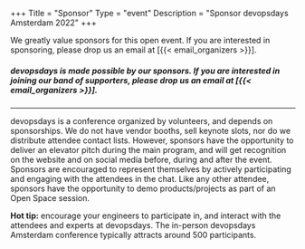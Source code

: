 +++
Title = "Sponsor"
Type = "event"
Description = "Sponsor devopsdays Amsterdam 2022"
+++

We greatly value sponsors for this open event.  If you are interested in sponsoring, please drop us an email at [{{< email_organizers >}}].


<h5>
<p>devopsdays is made possible by our sponsors. If you are interested in joining our band of supporters, please drop us an email at [{{< email_organizers >}}].</p>
<!-- <p><a href="https://assets.devopsdays.org/events/2021/amsterdam/devopsdays-amsterdam-2021-prospectus.pdf">A downloadable version of our prospectus is available here.</a></p> -->
</h5>

<hr>

devopsdays is a conference organized by volunteers, and depends on sponsorships. We do not have vendor booths, sell keynote slots, nor do we distribute attendee contact lists. However, sponsors have the opportunity to deliver an elevator pitch during the main program, and will get recognition on the website and on social media before, during and after the event. Sponsors are encouraged to represent themselves by actively participating and engaging with the attendees in the chat. Like any other attendee, sponsors have the opportunity to demo products/projects as part of an Open Space session.
<p>
  <strong>Hot tip:</strong> encourage your engineers to participate in, and interact with the attendees and experts at devopsdays. The in-person devopsdays Amsterdam conference typically attracts around 500 participants.
<p>
  
<!--
|                                                           | Gold   | Silver | Bronze  |
| --------------------------------------------------------- | ------ | ------ | ------- |
|                                                           | **3K** | **1k** | **500** |
| Sponsor slide during breaks                               | x      | x      |         |
| Product pitch (2 minute pitch - 3 times during the event) | x      |        |         |
| Virtual Sponsor area                                      | x      | x      |         |
| Discount on sponsorship for 2022                          | x      |        |         |
| Logo on website                                           | x      | x      | x       |
| Logo in emails                                            | x      | x      | x       |
| Pre-written message in main chat channel                  | x      |        |         |
| Open Space                                                | x      |        |         |
-->
